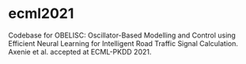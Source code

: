 # ecml2021
Codebase for OBELISC: Oscillator-Based Modelling and Control using Efficient Neural Learning for Intelligent Road Traffic Signal Calculation. Axenie et al. accepted at ECML-PKDD 2021.
